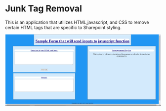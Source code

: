 Junk Tag Removal
============

This is an application that utilizes HTML,javascript, and CSS to remove certain HTML tags that are specific to Sharepoint styling.

![DefaultScreen](DefaultScreen.jpg)
